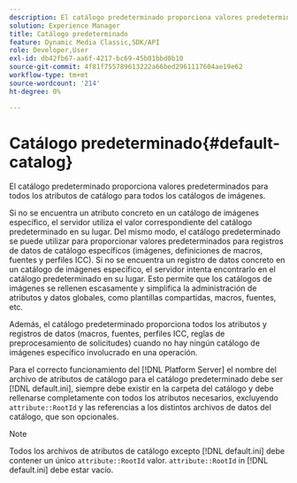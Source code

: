 ```yaml
---
description: El catálogo predeterminado proporciona valores predeterminados para todos los atributos de catálogo para todos los catálogos de imágenes.
solution: Experience Manager
title: Catálogo predeterminado
feature: Dynamic Media Classic,SDK/API
role: Developer,User
exl-id: db42fb67-aa6f-4217-bc69-45b01bbd0b10
source-git-commit: 4f81f755789613222a66bed2961117604ae19e62
workflow-type: tm+mt
source-wordcount: '214'
ht-degree: 0%

---
```


# Catálogo predeterminado{#default-catalog}

El catálogo predeterminado proporciona valores predeterminados para todos los atributos de catálogo para todos los catálogos de imágenes.

Si no se encuentra un atributo concreto en un catálogo de imágenes específico, el servidor utiliza el valor correspondiente del catálogo predeterminado en su lugar. Del mismo modo, el catálogo predeterminado se puede utilizar para proporcionar valores predeterminados para registros de datos de catálogo específicos (imágenes, definiciones de macros, fuentes y perfiles ICC). Si no se encuentra un registro de datos concreto en un catálogo de imágenes específico, el servidor intenta encontrarlo en el catálogo predeterminado en su lugar. Esto permite que los catálogos de imágenes se rellenen escasamente y simplifica la administración de atributos y datos globales, como plantillas compartidas, macros, fuentes, etc.

Además, el catálogo predeterminado proporciona todos los atributos y registros de datos (macros, fuentes, perfiles ICC, reglas de preprocesamiento de solicitudes) cuando no hay ningún catálogo de imágenes específico involucrado en una operación.

Para el correcto funcionamiento del [!DNL Platform Server] el nombre del archivo de atributos de catálogo para el catálogo predeterminado debe ser [!DNL default.ini], siempre debe existir en la carpeta del catálogo y debe rellenarse completamente con todos los atributos necesarios, excluyendo `attribute::RootId` y las referencias a los distintos archivos de datos del catálogo, que son opcionales.

>[!NOTE]
>
>Todos los archivos de atributos de catálogo excepto [!DNL default.ini] debe contener un único `attribute::RootId` valor. `attribute::RootId` in [!DNL default.ini] debe estar vacío.
